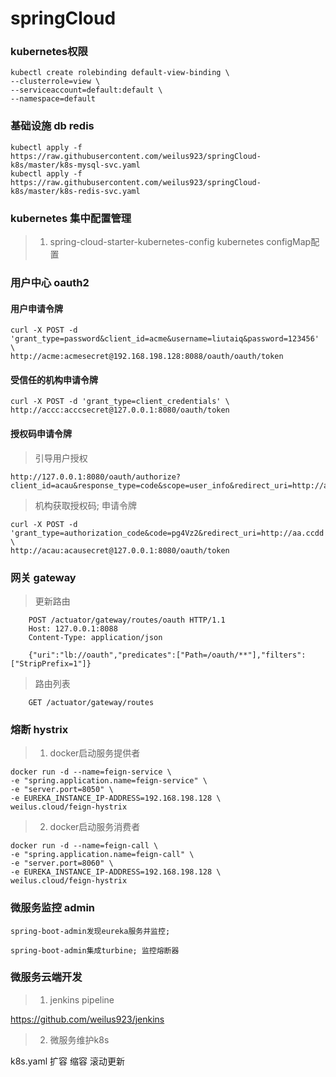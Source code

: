 # springCloud
### kubernetes权限
```
kubectl create rolebinding default-view-binding \
--clusterrole=view \
--serviceaccount=default:default \
--namespace=default
```

### 基础设施 db redis
```
kubectl apply -f https://raw.githubusercontent.com/weilus923/springCloud-k8s/master/k8s-mysql-svc.yaml
kubectl apply -f https://raw.githubusercontent.com/weilus923/springCloud-k8s/master/k8s-redis-svc.yaml
```

### kubernetes 集中配置管理
> 1. spring-cloud-starter-kubernetes-config
    kubernetes configMap配置

### 用户中心 oauth2

#### 用户申请令牌
```
curl -X POST -d 'grant_type=password&client_id=acme&username=liutaiq&password=123456' \
http://acme:acmesecret@192.168.198.128:8088/oauth/oauth/token
```

#### 受信任的机构申请令牌
```
curl -X POST -d 'grant_type=client_credentials' \
http://accc:acccsecret@127.0.0.1:8080/oauth/token
```

#### 授权码申请令牌

> 引导用户授权
```
http://127.0.0.1:8080/oauth/authorize?client_id=acau&response_type=code&scope=user_info&redirect_uri=http://aa.ccdd
```

> 机构获取授权码; 申请令牌
```
curl -X POST -d 'grant_type=authorization_code&code=pg4Vz2&redirect_uri=http://aa.ccdd'  \
http://acau:acausecret@127.0.0.1:8080/oauth/token
```

### 网关 gateway

> 更新路由
```
    POST /actuator/gateway/routes/oauth HTTP/1.1
    Host: 127.0.0.1:8088
    Content-Type: application/json

    {"uri":"lb://oauth","predicates":["Path=/oauth/**"],"filters":["StripPrefix=1"]}
```
> 路由列表
```
    GET /actuator/gateway/routes
```

### 熔断 hystrix
> 1. docker启动服务提供者
```
docker run -d --name=feign-service \
-e "spring.application.name=feign-service" \
-e "server.port=8050" \
-e EUREKA_INSTANCE_IP-ADDRESS=192.168.198.128 \
weilus.cloud/feign-hystrix
```
> 2. docker启动服务消费者
```
docker run -d --name=feign-call \
-e "spring.application.name=feign-call" \
-e "server.port=8060" \
-e EUREKA_INSTANCE_IP-ADDRESS=192.168.198.128 \
weilus.cloud/feign-hystrix
```

### 微服务监控 admin

    spring-boot-admin发现eureka服务并监控;

    spring-boot-admin集成turbine; 监控熔断器


### 微服务云端开发
> 1. jenkins pipeline

  https://github.com/weilus923/jenkins

> 2. 微服务维护k8s

  k8s.yaml 扩容 缩容 滚动更新